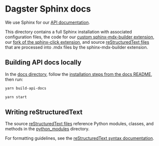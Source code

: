# Dagster Sphinx docs

We use Sphinx for our [API documentation](https://docs.dagster.io/api/).

This directory contains a full Sphinx installation with associated configuration files, the code for our [custom sphinx-mdx-builder extension](https://github.com/dagster-io/dagster/tree/master/docs/sphinx/_ext/sphinx-mdx-builder), our [fork of the sphinx-click extension](https://github.com/dagster-io/dagster/tree/master/docs/sphinx/_ext/sphinx-click), and source [reStructuredText files](https://github.com/dagster-io/dagster/tree/master/docs/sphinx/sections/api/apidocs) that are processed into .mdx files by the sphinx-mdx-builder extension.

## Building API docs locally

In the [docs directory](https://github.com/dagster-io/dagster/tree/master/docs), follow the [installation steps from the docs README](https://github.com/dagster-io/dagster/blob/master/docs/README.md#installation), then run:

```bash
yarn build-api-docs
```

```bash
yarn start
```

## Writing reStructuredText

The source [reStructuredText files](https://github.com/dagster-io/dagster/tree/master/docs/sphinx/sections/api/apidocs) reference Python modules, classes, and methods in the [python_modules](https://github.com/dagster-io/dagster/tree/master/python_modules) directory.

For formatting guidelines, see the [reStructuredText syntax documentation](https://www.sphinx-doc.org/en/master/usage/restructuredtext/basics.html).